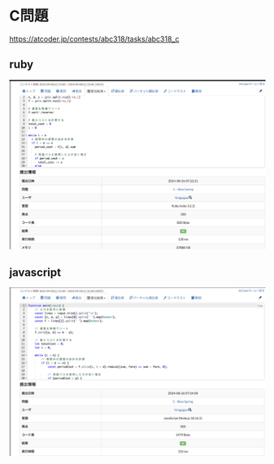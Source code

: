 # C問題
https://atcoder.jp/contests/abc318/tasks/abc318_c
## ruby
![alt text](image-1.png)
## javascript 
![alt text](image.png)
